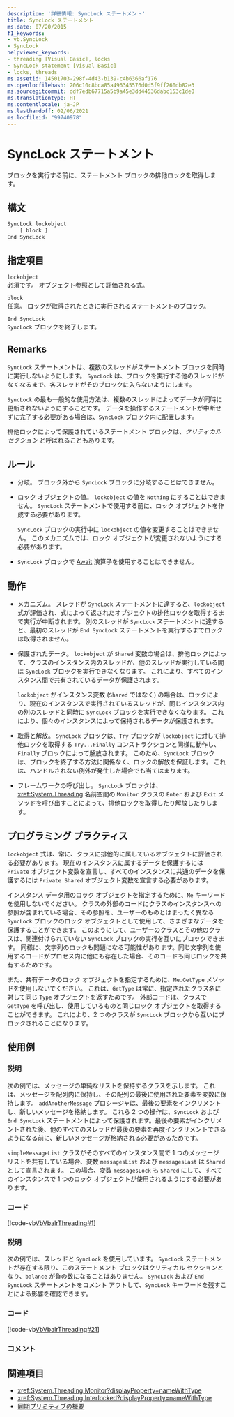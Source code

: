 ```yaml
---
description: '詳細情報: SyncLock ステートメント'
title: SyncLock ステートメント
ms.date: 07/20/2015
f1_keywords:
- vb.SyncLock
- SyncLock
helpviewer_keywords:
- threading [Visual Basic], locks
- SyncLock statement [Visual Basic]
- locks, threads
ms.assetid: 14501703-298f-4d43-b139-c4b6366af176
ms.openlocfilehash: 206c10c8bca85a496345576d0d5f9ff260db82e3
ms.sourcegitcommit: ddf7edb67715a5b9a45e3dd44536dabc153c1de0
ms.translationtype: HT
ms.contentlocale: ja-JP
ms.lasthandoff: 02/06/2021
ms.locfileid: "99740978"
---
```

# <a name="synclock-statement"></a>SyncLock ステートメント

ブロックを実行する前に、ステートメント ブロックの排他ロックを取得します。  
  
## <a name="syntax"></a>構文  
  
```vb  
SyncLock lockobject  
    [ block ]  
End SyncLock  
```  
  
## <a name="parts"></a>指定項目  

 `lockobject`  
 必須です。 オブジェクト参照として評価される式。  
  
 `block`  
 任意。 ロックが取得されたときに実行されるステートメントのブロック。  
  
 `End SyncLock`  
 `SyncLock` ブロックを終了します。  
  
## <a name="remarks"></a>Remarks  

 `SyncLock` ステートメントは、複数のスレッドがステートメント ブロックを同時に実行しないようにします。 `SyncLock` は、ブロックを実行する他のスレッドがなくなるまで、各スレッドがそのブロックに入らないようにします。  
  
 `SyncLock` の最も一般的な使用方法は、複数のスレッドによってデータが同時に更新されないようにすることです。 データを操作するステートメントが中断せずに完了する必要がある場合は、`SyncLock` ブロック内に配置します。  
  
 排他ロックによって保護されているステートメント ブロックは、*クリティカル セクション* と呼ばれることもあります。  
  
## <a name="rules"></a>ルール  
  
- 分岐。 ブロック外から `SyncLock` ブロックに分岐することはできません。  
  
- ロック オブジェクトの値。 `lockobject` の値を `Nothing` にすることはできません。 `SyncLock` ステートメントで使用する前に、ロック オブジェクトを作成する必要があります。  
  
     `SyncLock` ブロックの実行中に `lockobject` の値を変更することはできません。 このメカニズムでは、ロック オブジェクトが変更されないようにする必要があります。  
  
- `SyncLock` ブロックで [Await](../operators/await-operator.md) 演算子を使用することはできません。  
  
## <a name="behavior"></a>動作  
  
- メカニズム。 スレッドが `SyncLock` ステートメントに達すると、`lockobject` 式が評価され、式によって返されたオブジェクトの排他ロックを取得するまで実行が中断されます。 別のスレッドが `SyncLock` ステートメントに達すると、最初のスレッドが `End SyncLock` ステートメントを実行するまでロックは取得されません。  
  
- 保護されたデータ。 `lockobject` が `Shared` 変数の場合は、排他ロックによって、クラスのインスタンス内のスレッドが、他のスレッドが実行している間は `SyncLock` ブロックを実行できなくなります。 これにより、すべてのインスタンス間で共有されているデータが保護されます。  
  
     `lockobject` がインスタンス変数 (`Shared` ではなく) の場合は、ロックにより、現在のインスタンスで実行されているスレッドが、同じインスタンス内の別のスレッドと同時に `SyncLock` ブロックを実行できなくなります。 これにより、個々のインスタンスによって保持されるデータが保護されます。  
  
- 取得と解放。 `SyncLock` ブロックは、`Try` ブロックが `lockobject` に対して排他ロックを取得する `Try...Finally` コンストラクションと同様に動作し、`Finally` ブロックによって解放されます。 このため、`SyncLock` ブロックは、ブロックを終了する方法に関係なく、ロックの解放を保証します。 これは、ハンドルされない例外が発生した場合でも当てはまります。  
  
- フレームワークの呼び出し。 `SyncLock` ブロックは、<xref:System.Threading> 名前空間の `Monitor` クラスの `Enter` および `Exit` メソッドを呼び出すことによって、排他ロックを取得したり解放したりします。  
  
## <a name="programming-practices"></a>プログラミング プラクティス  

 `lockobject` 式は、常に、クラスに排他的に属しているオブジェクトに評価される必要があります。 現在のインスタンスに属するデータを保護するには `Private` オブジェクト変数を宣言し、すべてのインスタンスに共通のデータを保護するには `Private Shared` オブジェクト変数を宣言する必要があります。  
  
 インスタンス データ用のロック オブジェクトを指定するために、`Me` キーワードを使用しないでください。 クラスの外部のコードにクラスのインスタンスへの参照が含まれている場合、その参照を、ユーザーのものとはまったく異なる `SyncLock` ブロックのロック オブジェクトとして使用して、さまざまなデータを保護することができます。 このようにして、ユーザーのクラスとその他のクラスは、関連付けられていない `SyncLock` ブロックの実行を互いにブロックできます。 同様に、文字列のロックも問題になる可能性があります。同じ文字列を使用するコードがプロセス内に他にも存在した場合、そのコードも同じロックを共有するためです。  
  
 また、共有データのロック オブジェクトを指定するために、`Me.GetType` メソッドを使用しないでください。 これは、`GetType` は常に、指定されたクラス名に対して同じ `Type` オブジェクトを返すためです。 外部コードは、クラスで `GetType` を呼び出し、使用しているものと同じロック オブジェクトを取得することができます。 これにより、2 つのクラスが `SyncLock` ブロックから互いにブロックされることになります。  
  
## <a name="examples"></a>使用例  
  
### <a name="description"></a>説明  

 次の例では、メッセージの単純なリストを保持するクラスを示します。 これは、メッセージを配列内に保持し、その配列の最後に使用された要素を変数に保持します。 `addAnotherMessage` プロシージャは、最後の要素をインクリメントし、新しいメッセージを格納します。 これら 2 つの操作は、`SyncLock` および `End SyncLock` ステートメントによって保護されます。最後の要素がインクリメントされた後、他のすべてのスレッドが最後の要素を再度インクリメントできるようになる前に、新しいメッセージが格納される必要があるためです。  
  
 `simpleMessageList` クラスがそのすべてのインスタンス間で 1 つのメッセージ リストを共有している場合、変数 `messagesList` および `messagesLast` は `Shared` として宣言されます。 この場合、変数 `messagesLock` も `Shared` にして、すべてのインスタンスで 1 つのロック オブジェクトが使用されるようにする必要があります。  
  
### <a name="code"></a>コード  

 [!code-vb[VbVbalrThreading#1](~/samples/snippets/visualbasic/VS_Snippets_VBCSharp/VbVbalrThreading/VB/Class1.vb#1)]  
  
### <a name="description"></a>説明  

 次の例では、スレッドと `SyncLock` を使用しています。 `SyncLock` ステートメントが存在する限り、このステートメント ブロックはクリティカル セクションとなり、`balance` が負の数になることはありません。 `SyncLock` および `End SyncLock` ステートメントをコメント アウトして、`SyncLock` キーワードを残すことによる影響を確認できます。  
  
### <a name="code"></a>コード  

 [!code-vb[VbVbalrThreading#21](~/samples/snippets/visualbasic/VS_Snippets_VBCSharp/VbVbalrThreading/VB/class2.vb#21)]  
  
### <a name="comments"></a>コメント  
  
## <a name="see-also"></a>関連項目

- <xref:System.Threading.Monitor?displayProperty=nameWithType>
- <xref:System.Threading.Interlocked?displayProperty=nameWithType>
- [同期プリミティブの概要](../../../standard/threading/overview-of-synchronization-primitives.md)
